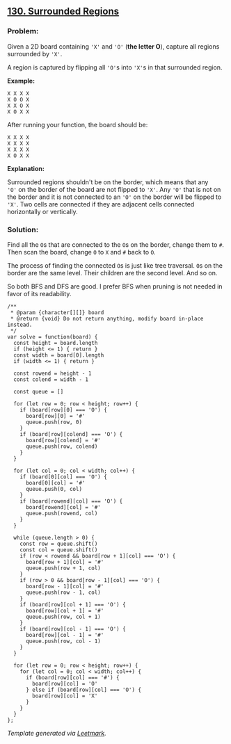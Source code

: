 ## [130. Surrounded Regions](https://leetcode.com/problems/surrounded-regions/description/)

### Problem:

Given a 2D board containing `'X'` and `'O'` (**the letter O**), capture all regions surrounded by `'X'`.

A region is captured by flipping all `'O'`s into `'X'`s in that surrounded region.

**Example:**

    X X X X
    X O O X
    X X O X
    X O X X

After running your function, the board should be:

    X X X X
    X X X X
    X X X X
    X O X X

**Explanation:**

Surrounded regions shouldn't be on the border, which means that any `'O'` on the border of the board are not flipped to `'X'`. Any `'O'` that is not on the border and it is not connected to an `'O'` on the border will be flipped to `'X'`. Two cells are connected if they are adjacent cells connected horizontally or vertically.

### Solution:

Find all the `O`s that are connected to the `O`s on the border, change them to `#`. Then scan the board, change `O` to `X` and `#` back to `O`.

The process of finding the connected `O`s is just like tree traversal. `O`s on the border are the same level. Their children are the second level. And so on.

So both BFS and DFS are good. I prefer BFS when pruning is not needed in favor of its readability.

    /**
     * @param {character[][]} board
     * @return {void} Do not return anything, modify board in-place instead.
     */
    var solve = function(board) {
      const height = board.length
      if (height <= 1) { return }
      const width = board[0].length
      if (width <= 1) { return }

      const rowend = height - 1
      const colend = width - 1

      const queue = []

      for (let row = 0; row < height; row++) {
        if (board[row][0] === 'O') {
          board[row][0] = '#'
          queue.push(row, 0)
        }
        if (board[row][colend] === 'O') {
          board[row][colend] = '#'
          queue.push(row, colend)
        }
      }

      for (let col = 0; col < width; col++) {
        if (board[0][col] === 'O') {
          board[0][col] = '#'
          queue.push(0, col)
        }
        if (board[rowend][col] === 'O') {
          board[rowend][col] = '#'
          queue.push(rowend, col)
        }
      }

      while (queue.length > 0) {
        const row = queue.shift()
        const col = queue.shift()
        if (row < rowend && board[row + 1][col] === 'O') {
          board[row + 1][col] = '#'
          queue.push(row + 1, col)
        }
        if (row > 0 && board[row - 1][col] === 'O') {
          board[row - 1][col] = '#'
          queue.push(row - 1, col)
        }
        if (board[row][col + 1] === 'O') {
          board[row][col + 1] = '#'
          queue.push(row, col + 1)
        }
        if (board[row][col - 1] === 'O') {
          board[row][col - 1] = '#'
          queue.push(row, col - 1)
        }
      }

      for (let row = 0; row < height; row++) {
        for (let col = 0; col < width; col++) {
          if (board[row][col] === '#') {
            board[row][col] = 'O'
          } else if (board[row][col] === 'O') {
            board[row][col] = 'X'
          }
        }
      }
    };

_Template generated via [Leetmark](https://github.com/crimx/crx-leetmark)._
